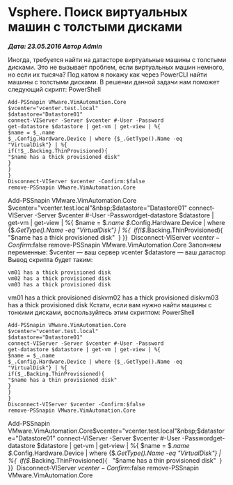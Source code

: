 # Vsphere. Поиск виртуальных машин с толстыми дисками                	  
***Дата: 23.05.2016 Автор Admin***

Иногда, требуется найти на датасторе виртуальные машины с толстыми дисками.
Это не вызывает проблем, если виртуальных машин немного, но если их тысяча?
Под катом я покажу как через PowerCLI найти машины с толстыми дисками.
В решении данной задачи нам поможет следующий скрипт:
PowerShell
```
Add-PSSnapin VMware.VimAutomation.Core
$vcenter="vcenter.test.local"
$datastore="Datastore01"
connect-VIServer -Server $vcenter #-User -Password
get-datastore $datastore | get-vm | get-view | %{
$name = $_.name
$_.Config.Hardware.Device | where {$_.GetType().Name -eq "VirtualDisk"} | %{
if(!$_.Backing.ThinProvisioned){
"$name has a thick provisioned disk"
}
}
}
Disconnect-VIServer $vcenter -Confirm:$false
remove-PSSnapin VMware.VimAutomation.Core
```
Add-PSSnapin VMware.VimAutomation.Core&nbsp; $vcenter="vcenter.test.local"&nbsp;$datastore="Datastore01"&nbsp;connect-VIServer -Server $vcenter #-User -Passwordget-datastore $datastore | get-vm | get-view | %{ $name = $_.name $_.Config.Hardware.Device | where {$_.GetType().Name -eq "VirtualDisk"} | %{&nbsp;&nbsp;if(!$_.Backing.ThinProvisioned){&nbsp;&nbsp; "$name has a thick provisioned disk"&nbsp;&nbsp;} }}&nbsp;&nbsp;Disconnect-VIServer $vcenter -Confirm:$false&nbsp;remove-PSSnapin VMware.VimAutomation.Core
Заполняем переменные:
$vcenter &#8212; ваш сервер vcenter
$datastore &#8212; ваш датастор
Вывод скрипта будет таким:
```
vm01 has a thick provisioned disk
vm02 has a thick provisioned disk
vm03 has a thick provisioned disk
```
vm01 has a thick provisioned diskvm02 has a thick provisioned diskvm03 has a thick provisioned disk
Кстати, если вам нужно найти машины с тонкими дисками, воспользуйтесь этим скриптом:
PowerShell
```
Add-PSSnapin VMware.VimAutomation.Core
$vcenter="vcenter.test.local"
$datastore="Datastore01"
connect-VIServer -Server $vcenter #-User -Password
get-datastore $datastore | get-vm | get-view | %{
$name = $_.name
$_.Config.Hardware.Device | where {$_.GetType().Name -eq "VirtualDisk"} | %{
if($_.Backing.ThinProvisioned){
"$name has a thin provisioned disk"
}
}
}
Disconnect-VIServer $vcenter -Confirm:$false
remove-PSSnapin VMware.VimAutomation.Core
```
Add-PSSnapin VMware.VimAutomation.Core$vcenter="vcenter.test.local"&nbsp;$datastore="Datastore01"&nbsp;connect-VIServer -Server $vcenter #-User -Passwordget-datastore $datastore | get-vm | get-view | %{ $name = $_.name $_.Config.Hardware.Device | where {$_.GetType().Name -eq "VirtualDisk"} | %{&nbsp;&nbsp;if($_.Backing.ThinProvisioned){&nbsp;&nbsp; "$name has a thin provisioned disk"&nbsp;&nbsp;} }}&nbsp;&nbsp;Disconnect-VIServer $vcenter -Confirm:$false&nbsp;remove-PSSnapin VMware.VimAutomation.Core
&nbsp;
